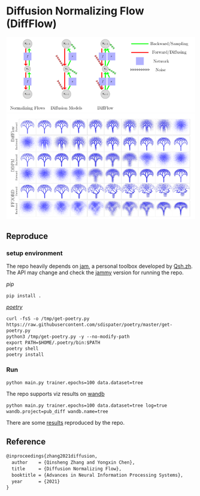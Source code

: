 # Diffusion Normalizing Flow (DiffFlow)

![DiffFlow](asserts/DiffFlow_fig1.png)
![DiffFlow](asserts/DiffFlow_tree.png)

## Reproduce

### setup environment

The repo heavily depends on [jam](https://github.com/qsh-zh/jam), a personal toolbox developed by [Qsh.zh](https://github.com/qsh-zh). The API may change and check the [jammy](https://jammy.readthedocs.io/en/stable/index.html) version for running the repo.

*pip*
```shell
pip install .
```

*[poetry](https://python-poetry.org/)*
```shell
curl -fsS -o /tmp/get-poetry.py https://raw.githubusercontent.com/sdispater/poetry/master/get-poetry.py
python3 /tmp/get-poetry.py -y --no-modify-path
export PATH=$HOME/.poetry/bin:$PATH
poetry shell
poetry install
```

### Run

```shell
python main.py trainer.epochs=100 data.dataset=tree
```

The repo supports viz results on [wandb](https://wandb.ai/site)
```shell
python main.py trainer.epochs=100 data.dataset=tree log=true wandb.project=pub_diff wandb.name=tree
```

There are some [results](https://wandb.ai/qinsheng/pub_diff?workspace=user-qinsheng) reproduced by the repo.


## Reference

```tex
@inproceedings{zhang2021diffusion,
  author    = {Qinsheng Zhang and Yongxin Chen},
  title     = {Diffusion Normalizing Flow},
  booktitle = {Advances in Neural Information Processing Systems},
  year      = {2021}
}
```
